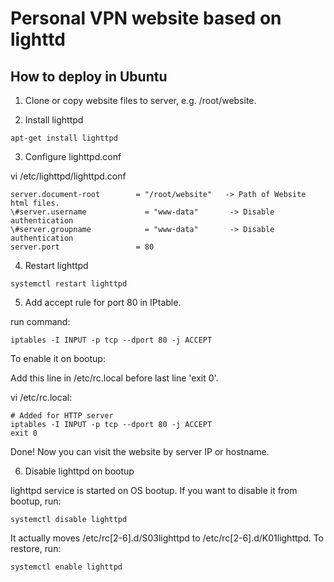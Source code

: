# Personal VPN website based on lighttd

## How to deploy in Ubuntu
1. Clone or copy website files to server, e.g. /root/website.

2. Install lighttpd

`apt-get install lighttpd`

3. Configure lighttpd.conf

vi /etc/lighttpd/lighttpd.conf
```
server.document-root        = "/root/website"   -> Path of Website html files.
\#server.username             = "www-data"       -> Disable authentication
\#server.groupname            = "www-data"       -> Disable authentication
server.port                 = 80
```
4. Restart lighttpd

`systemctl restart lighttpd`

5. Add accept rule for port 80 in IPtable.

run command:

`iptables -I INPUT -p tcp --dport 80 -j ACCEPT`

To enable it on bootup:

Add this line in /etc/rc.local before last line 'exit 0'.

vi /etc/rc.local:
```
# Added for HTTP server
iptables -I INPUT -p tcp --dport 80 -j ACCEPT
exit 0
```

Done! Now you can visit the website by server IP or hostname.

6. Disable lighttpd on bootup

lighttpd service is started on OS bootup. If you want to disable it from bootup, run:

`systemctl disable lighttpd`

It actually moves /etc/rc[2-6].d/S03lighttpd to /etc/rc[2-6].d/K01lighttpd. To restore, run:

`systemctl enable lighttpd`
